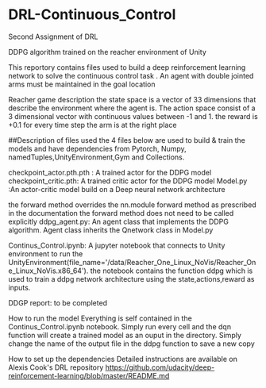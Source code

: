 # DRL-Continuous_Control
Second Assignment of DRL

DDPG algorithm trained on the reacher environment of Unity

This reportory contains files used to build a deep reinforcement learning network to solve the continuous control task . An agent with double jointed arms must  be maintained in the goal location

Reacher game description
the state space is a vector of 33 dimensions that describe the environment where the agent is. The action space consist of a 3 dimensional vector with continuous values between -1 and 1. the reward is +0.1 for every time step the arm is at the right place


##Description of files used
the 4 files below are used to build & train the models and have dependencies from Pytorch, Numpy, namedTuples,UnityEnvironment,Gym and Collections.

checkpoint_actor.pth.pth : A trained actor for the DDPG model 
checkpoint_critic.pth: A trained critic actor for the DDPG model
Model.py :An actor-critic model build on a  Deep neural network architecture

the forward method overrides the nn.module forward method as prescribed in the documentation
the forward method does not need to be called explicitly
ddpg_agent.py: An agent class that implements the DDPG algorithm. Agent class inherits the Qnetwork class in Model.py

Continus_Control.ipynb: A jupyter notebook that connects to Unity environment to run the UnityEnvironment(file_name='/data/Reacher_One_Linux_NoVis/Reacher_One_Linux_NoVis.x86_64'). the notebook contains the function ddpg which is used to train a ddpg network architecture using the state,actions,reward as inputs.

DDGP report: to be completed

How to run the model
Everything is self contained in the Continus_Control.ipynb notebook. Simply run every cell and the dqn function will create a trained model as an ouput in the directory. Simply change the name of the output file in the ddpg function to save a new copy

How to set up the dependencies
Detailed instructions are available on Alexis Cook's DRL repository https://github.com/udacity/deep-reinforcement-learning/blob/master/README.md

